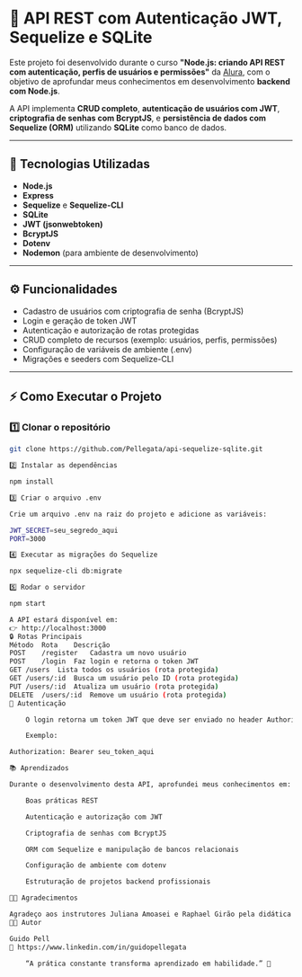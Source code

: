 # 🚀 API REST com Autenticação JWT, Sequelize e SQLite

Este projeto foi desenvolvido durante o curso **"Node.js: criando API REST com autenticação, perfis de usuários e permissões"** da [Alura](https://www.alura.com.br), com o objetivo de aprofundar meus conhecimentos em desenvolvimento **backend com Node.js**.

A API implementa **CRUD completo**, **autenticação de usuários com JWT**, **criptografia de senhas com BcryptJS**, e **persistência de dados com Sequelize (ORM)** utilizando **SQLite** como banco de dados.

---

## 🧠 Tecnologias Utilizadas

- **Node.js**
- **Express**
- **Sequelize** e **Sequelize-CLI**
- **SQLite**
- **JWT (jsonwebtoken)**
- **BcryptJS**
- **Dotenv**
- **Nodemon** (para ambiente de desenvolvimento)

---

## ⚙️ Funcionalidades

- Cadastro de usuários com criptografia de senha (BcryptJS)  
- Login e geração de token JWT  
- Autenticação e autorização de rotas protegidas  
- CRUD completo de recursos (exemplo: usuários, perfis, permissões)  
- Configuração de variáveis de ambiente (.env)  
- Migrações e seeders com Sequelize-CLI  

---

## ⚡ Como Executar o Projeto

### 1️⃣ Clonar o repositório
```bash
git clone https://github.com/Pellegata/api-sequelize-sqlite.git

2️⃣ Instalar as dependências

npm install

3️⃣ Criar o arquivo .env

Crie um arquivo .env na raiz do projeto e adicione as variáveis:

JWT_SECRET=seu_segredo_aqui
PORT=3000

4️⃣ Executar as migrações do Sequelize

npx sequelize-cli db:migrate

5️⃣ Rodar o servidor

npm start

A API estará disponível em:
👉 http://localhost:3000
🔒 Rotas Principais
Método	Rota	Descrição
POST	/register	Cadastra um novo usuário
POST	/login	Faz login e retorna o token JWT
GET	/users	Lista todos os usuários (rota protegida)
GET	/users/:id	Busca um usuário pelo ID (rota protegida)
PUT	/users/:id	Atualiza um usuário (rota protegida)
DELETE	/users/:id	Remove um usuário (rota protegida)
🧩 Autenticação

    O login retorna um token JWT que deve ser enviado no header Authorization em rotas protegidas.

    Exemplo:

Authorization: Bearer seu_token_aqui

📚 Aprendizados

Durante o desenvolvimento desta API, aprofundei meus conhecimentos em:

    Boas práticas REST

    Autenticação e autorização com JWT

    Criptografia de senhas com BcryptJS

    ORM com Sequelize e manipulação de bancos relacionais

    Configuração de ambiente com dotenv

    Estruturação de projetos backend profissionais

👨‍🏫 Agradecimentos

Agradeço aos instrutores Juliana Amoasei e Raphael Girão pela didática e clareza no ensino, e à Alura pelo excelente conteúdo e suporte à evolução contínua no desenvolvimento web.
🧑‍💻 Autor

Guido Pell
📎 https://www.linkedin.com/in/guidopellegata

    “A prática constante transforma aprendizado em habilidade.” 🚀
